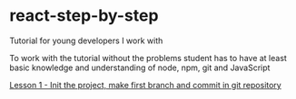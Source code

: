 # react-step-by-step
Tutorial for young developers I work with

To work with the tutorial without the problems student has to have at least
basic knowledge and understanding of node, npm, git and JavaScript

[Lesson 1 - Init the project, make first branch and commit in git repository](./Lesson1.md)
